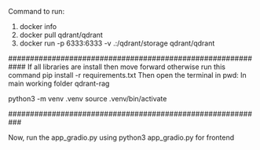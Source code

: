 Command to run:
1. docker info
2. docker pull qdrant/qdrant 
3. docker run -p 6333:6333 -v .:/qdrant/storage qdrant/qdrant


############################################################
If all libraries are install then move forward otherwise run this command pip install -r requirements.txt
Then open the terminal in pwd:
In main working folder qdrant-rag

python3 -m venv .venv 
source .venv/bin/activate 

###########################################################

Now, 
run the app_gradio.py using python3 app_gradio.py for frontend


